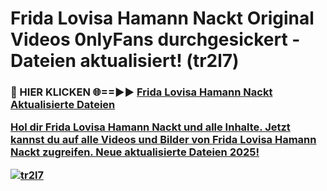 # Frida Lovisa Hamann Nackt Original Videos 0nlyFans durchgesickert - Dateien aktualisiert! (tr2l7)

<h3>🔴 HIER KLICKEN 🌐==►► <a href="https://tinyurl.com/h6vf6nb8" rel="nofollow">Frida Lovisa Hamann Nackt Aktualisierte Dateien

Hol dir Frida Lovisa Hamann Nackt und alle Inhalte. Jetzt kannst du auf alle Videos und Bilder von Frida Lovisa Hamann Nackt zugreifen. Neue aktualisierte Dateien 2025!

[![tr2l7](https://i.imgur.com/sD4kR3V.gif)](https://tinyurl.com/h6vf6nb8)
